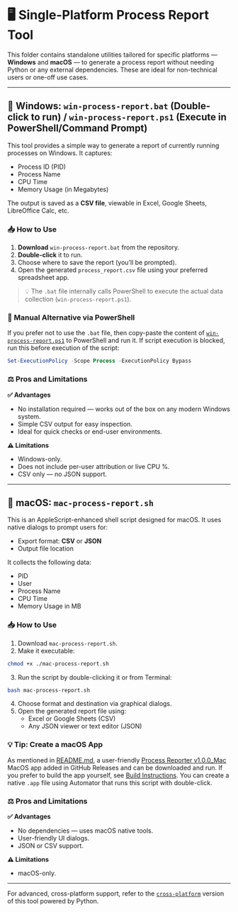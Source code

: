 # 🖥️ Single-Platform Process Report Tool

This folder contains standalone utilities tailored for specific platforms — **Windows** and **macOS** — to generate a process report without needing Python or any external dependencies. These are ideal for non-technical users or one-off use cases.

---

## 📄 Windows: `win-process-report.bat` (Double-click to run) / `win-process-report.ps1` (Execute in PowerShell/Command Prompt)

This tool provides a simple way to generate a report of currently running processes on Windows. It captures:

- Process ID (PID)
- Process Name
- CPU Time
- Memory Usage (in Megabytes)

The output is saved as a **CSV file**, viewable in Excel, Google Sheets, LibreOffice Calc, etc.

### 📥 How to Use

1. **Download** `win-process-report.bat` from the repository.
2. **Double-click** it to run.
3. Choose where to save the report (you’ll be prompted).
4. Open the generated `process_report.csv` file using your preferred spreadsheet app.

> 💡 The `.bat` file internally calls PowerShell to execute the actual data collection (`win-process-report.ps1`).

### 🔧 Manual Alternative via PowerShell

If you prefer not to use the `.bat` file, then copy-paste the content of [`win-process-report.ps1`](https://github.com/Arsenoid2/process-report/blob/main/Single-platform/Windows/win-process-report.ps1) to PowerShell and run it.
If script execution is blocked, run this before execution of the script:
```powershell
Set-ExecutionPolicy -Scope Process -ExecutionPolicy Bypass
```

### ⚖️ Pros and Limitations

**✅ Advantages**
- No installation required — works out of the box on any modern Windows system.
- Simple CSV output for easy inspection.
- Ideal for quick checks or end-user environments.

**⚠️ Limitations**
- Windows-only.
- Does not include per-user attribution or live CPU %.
- CSV only — no JSON support.

---

## 🍎 macOS: `mac-process-report.sh`

This is an AppleScript-enhanced shell script designed for macOS. It uses native dialogs to prompt users for:
- Export format: **CSV** or **JSON**
- Output file location

It collects the following data:
- PID
- User
- Process Name
- CPU Time
- Memory Usage in MB

### 📥 How to Use

1. Download `mac-process-report.sh`.
2. Make it executable:
```bash
chmod +x ./mac-process-report.sh
```
3. Run the script by double-clicking it or from Terminal:
```bash
bash mac-process-report.sh
```
4. Choose format and destination via graphical dialogs.
5. Open the generated report file using:
   - Excel or Google Sheets (CSV)
   - Any JSON viewer or text editor (JSON)

### 💡 Tip: Create a macOS App

As mentioned in [README.md](https://github.com/Arsenoid2/process-report/blob/main/README.md), a user-friendly [Process Reporter v1.0.0_Mac](https://github.com/Arsenoid2/process-report/releases/download/v1.0.0/Process.Reporter.zip) MacOS app added in GitHub Releases and can be downloaded and run. If you prefer to build the app yourself, see [Build Instructions](./MacOS/build-instruction.md). You can create a native `.app` file using Automator that runs this script with double-click.

### ⚖️ Pros and Limitations

**✅ Advantages**
- No dependencies — uses macOS native tools.
- User-friendly UI dialogs.
- JSON or CSV support.

**⚠️ Limitations**
- macOS-only.

---

For advanced, cross-platform support, refer to the [`cross-platform`](../cross-platform/) version of this tool powered by Python.